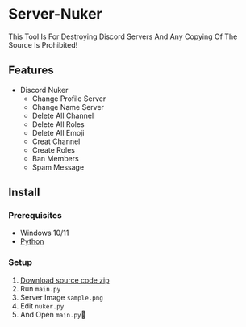 # Server-Nuker
This Tool Is For Destroying Discord Servers And Any Copying Of The Source Is Prohibited!

## Features
-   Discord Nuker
    -   Change Profile Server
    -   Change Name Server
    -   Delete All Channel
    -   Delete All Roles
    -   Delete All Emoji
    -   Creat Channel
    -   Create Roles
    -   Ban Members
    -   Spam Message
    
## Install

### Prerequisites

-   Windows 10/11
-   [Python](https://www.python.org/downloads/release/python-3109/)
### Setup

1. [Download source code zip](https://github.com/egkc7/Server-Nuker)
2. Run `main.py`
3. Server Image `sample.png`
4. Edit `nuker.py`
5. And Open `main.py`🎉
